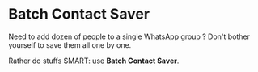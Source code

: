 # Batch Contact Saver

Need to add dozen of people to a single WhatsApp group ? Don't bother yourself to save them all one by one.

Rather do stuffs SMART: use **Batch Contact Saver**.